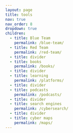 ```yaml
---
layout: page
title: tools
nav: true
nav_order: 8
dropdown: true
children:
  - title: Blue Team
    permalink: /blue-team/
  - title: Red Team
    permalink: /red-team/
  - title: divider
  - title: books
    permalink: /books/
  - title: divider
  - title: learning
    permalink: /platforms/
  - title: divider
  - title: podcasts
    permalink: /podcasts/
  - title: divider
  - title: search engines
    permalink: /cybersearch/
  - title: divider
  - title: cyber maps
    permalink: /maps/
---
```


